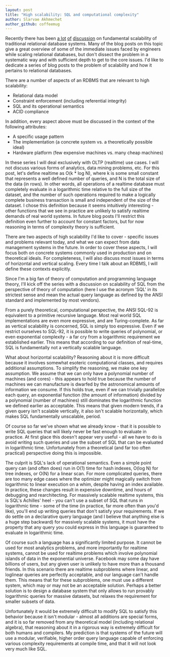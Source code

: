 ```yaml
---
layout: post
title: "High scalability: SQL and computational complexity"
author: Slarvae Akhmechet
author_github: coffeemug
--- 
```


Recently there has been [a lot][1] [of][2] [discussion][3] on fundamental
scalability of traditional relational database systems. Many of the blog posts
on this topic give a great overview of some of the immediate issues faced by
engineers while scaling relational databases, but don't dissect the problem in
a systematic way and with sufficient depth to get to the core issues. I'd like
to dedicate a series of blog posts to the problem of scalability and how it
pertains to relational databases.
<!--more-->

[1]: http://www.yafla.com/dforbes/Getting_Real_about_NoSQL_and_the_SQL_Isnt_Scalable_Lie/
[2]: http://cacm.acm.org/blogs/blog-cacm/50678-the-nosql-discussion-has-nothing-to-do-with-sql/fulltext
[3]: http://blogs.computerworld.com/15510/the_end_of_sql_and_relational_databases_part_1_of_3


There are a number of aspects of an RDBMS that are relevant to high
scalability:

  * Relational data model
  * Constraint enforcement (including referential integrity)
  * SQL and its operational semantics
  * ACID compliance

In addition, every aspect above must be discussed in the context of the
following attributes:

  * A specific usage pattern
  * The implementation (a concrete system vs. a theoretically possible ideal)
  * Hardware platform (few expensive machines vs. many cheap machines)

In these series I will deal exclusively with OLTP (realtime) use cases. I will
not discuss various forms of analytics, data mining problems, etc. For this
post, let's define realtime as O(k * log N), where k is some small constant
that represents a well defined number of queries, and N is the total size of
the data (in rows). In other words, all operations of a realtime database must
completely evaluate in a logarithmic time relative to the full size of the
dataset, and the number of such operations required to make a logically
complete business transaction is small and independent of the size of the
dataset. I chose this definition because it seems intuitively interesting -
other functions that we see in practice are unlikely to satisfy realtime
demands of real world systems. In future blog posts I'll restrict this
definition even further to account for constant factors, but for now reasoning
in terms of complexity theory is sufficient.

There are two aspects of high scalability I'd like to cover - specific issues
and problems relevant today, and what we can expect from data management
systems in the future. In order to cover these aspects, I will focus both on
concrete systems commonly used in production and on theoretical ideals. For
completeness, I will also discuss most issues in terms of horizontal and
vertical scaling. Every time I talk about an RDBMS, I will define these
contexts explicitly.

Since I'm a big fan of theory of computation and programming language theory,
I'll kick off the series with a discussion on scalability of SQL from the
perspective of theory of computation (here I use the acronym 'SQL' in its
strictest sense and mean the actual query language as defined by the ANSI
standard and implemented by most vendors).

From a purely theoretical, computational perspective, the ANSI SQL-92 is
equivalent to a primitive recursive language. Most real world SQL
implementations are even more expressive, and are Turing-complete. As far as
vertical scalability is concerned, SQL is simply too expressive. Even if we
restrict ourselves to SQL-92, it is possible to write queries of polynomial, or
even exponential complexity - a far cry from a logarithmic requirement we
established earlier. This means that according to our definition of real-time,
SQL is fundamentally not a vertically scalable language.

What about horizontal scalability? Reasoning about it is more difficult because
it involves somewhat esoteric computational classes, and requires additional
assumptions. To simplify the reasoning, we make one key assumption.  We assume
that we can only have a polynomial number of machines (and cores) - this
appears to hold true because the number of machines we can manufacture is
dwarfed by the astronomical amounts of information we consume. If this holds
true, even if we can trivially parallelize each query, an exponential function
(the amount of information) divided by a polynomial (number of machines) still
dominates the logarithmic function we defined earlier as acceptable. This means
that given modern trends, if a given query isn't scalable vertically, it also
isn't scalable horizontally, which makes SQL fundamentally unscalable, period.

Of course so far we've shown what we already know - that it is possible to
write SQL queries that will likely never be fast enough to evaluate in
practice. At first glace this doesn't appear very useful - all we have to do is
avoid writing such queries and use the subset of SQL that can be evaluated in
logarithmic time. Unfortunately from a theoretical (and far too often
practical) perspective doing this is impossible.

The culprit is SQL's lack of operational semantics. Even a simple point query
can (and often does) run in O(1) time for hash indexes, O(log N) for tree
indexes, or O(N) for a linear scan. For more complicated queries, there are too
many edge cases where the optimizer might magically switch from logarithmic to
linear execution on a whim, despite having an index available.  In practice,
these changes result in expensive downtime, and hours of debugging and
rearchitecting. For massively scalable realtime systems, this is SQL's
Achilles' heel - you can't use a subset of SQL that runs in logarithmic time -
some of the time (in practice, far more often than you'd like), you'll end up
writing queries that don't satisfy your requirements. If we do settle on a
declarative query language (and I believe that anything else is a huge step
backward) for massively scalable systems, it must have the property that any
query you could express in this language is guaranteed to evaluate in
logarithmic time.

Of course such a language has a significantly limited purpose. It cannot be
used for most analytics problems, and more importantly for realtime systems,
cannot be used for realtime problems which involve polynomial islands of data
in the exponential universe. Facebook may some day have billions of users, but
any given user is unlikely to have more than a thousand friends. In this
scenario there are realtime subproblems where linear, and loglinear queries are
perfectly acceptable, and our language can't handle them. This means that for
these subproblems, one must use a different system, which may or may not be an
acceptable solution. Perhaps a better solution is to design a database system
that only allows to run provably logarithmic queries for massive datasets, but
relaxes the requirement for smaller subsets of data.

Unfortunately it would be extremely difficult to modify SQL to satisfy this
behavior because it isn't modular - almost all additions are special forms, and
it is so far removed from any theoretical model (including relational algebra),
that reasoning about it in a rigorous way is extremely difficult for both
humans and compilers. My prediction is that systems of the future will use a
modular, verifiable, higher order query language capable of enforcing various
complexity requirements at compile time, and that it will not look very much
like SQL.
